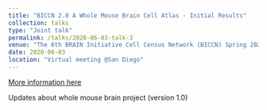 ```yaml
---
title: "BICCN 2.0 A Whole Mouse Brain Cell Atlas - Initial Results"
collection: talks
type: "Joint talk"
permalink: /talks/2020-06-03-talk-3
venue: "The 6th BRAIN Initiative Cell Census Network (BICCN) Spring 2020 Virtual Meeting"
date: 2020-06-03
location: "Virtual meeting @San Diego"
---
```


[More information here](https://alleninstitute.org/what-we-do/brain-science/events-training/biccn-spring-2020-virtual-meeting/)

Updates about whole mouse brain project (version 1.0)
